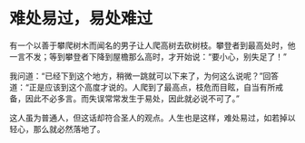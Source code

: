 # 难处易过，易处难过

有一个以善于攀爬树木而闻名的男子让人爬高树去砍树枝。攀登者到最高处时，他一言不发；等到攀登者下降到屋檐那么高时，才开始说：“要小心，别失足了！” 

我问道：“已经下到这个地方，稍微一跳就可以下来了，为何这么说呢？”回答道：“正是应该到这个高度才说的。人爬到了最高点，枝危而目眩，自当有所戒备，因此不必多言。而失误常常发生于易处，因此就必说不可了。” 

这人虽为普通人，但这话却符合圣人的观点。人生也是这样，难处易过，如若掉以轻心，那么就必然落地了。